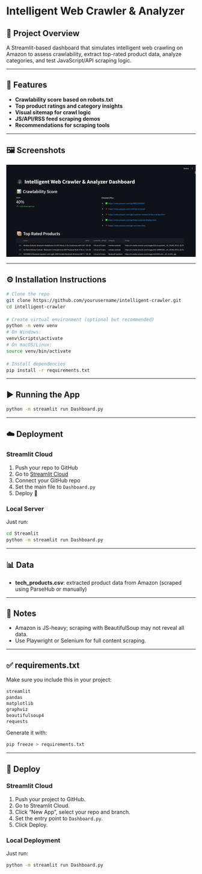 # Intelligent Web Crawler & Analyzer

## 📝 Project Overview

A Streamlit-based dashboard that simulates intelligent web crawling on Amazon to assess crawlability, extract top-rated product data, analyze categories, and test JavaScript/API scraping logic.

---

## 🚀 Features

- **Crawlability score based on robots.txt**
- **Top product ratings and category insights**
- **Visual sitemap for crawl logic**
- **JS/API/RSS feed scraping demos**
- **Recommendations for scraping tools**

---

## 🖼️ Screenshots

![Dashboard Screenshot](StreamlitDB.png)

---

## ⚙️ Installation Instructions

```bash
# Clone the repo
git clone https://github.com/yourusername/intelligent-crawler.git
cd intelligent-crawler

# Create virtual environment (optional but recommended)
python -m venv venv
# On Windows:
venv\Scripts\activate
# On macOS/Linux:
source venv/bin/activate

# Install dependencies
pip install -r requirements.txt
```

---

## ▶️ Running the App

```bash
python -m streamlit run Dashboard.py
```

---

## ☁️ Deployment

### Streamlit Cloud

1. Push your repo to GitHub
2. Go to [Streamlit Cloud](https://streamlit.io/cloud)
3. Connect your GitHub repo
4. Set the main file to `Dashboard.py`
5. Deploy 🚀

### Local Server

Just run:

```bash
cd Streamlit
python -m streamlit run Dashboard.py
```

---

## 📊 Data

- **tech_products.csv**: extracted product data from Amazon (scraped using ParseHub or manually)

---

## 📌 Notes

- Amazon is JS-heavy; scraping with BeautifulSoup may not reveal all data.
- Use Playwright or Selenium for full content scraping.

---

## ✅ requirements.txt

Make sure you include this in your project:

```
streamlit
pandas
matplotlib
graphviz
beautifulsoup4
requests
```

Generate it with:

```bash
pip freeze > requirements.txt
```

---

## 🔹 Deploy

### Streamlit Cloud

1. Push your project to GitHub.
2. Go to Streamlit Cloud.
3. Click “New App”, select your repo and branch.
4. Set the entry point to `Dashboard.py`.
5. Click Deploy.

### Local Deployment

Just run:

```bash
python -m streamlit run Dashboard.py
```